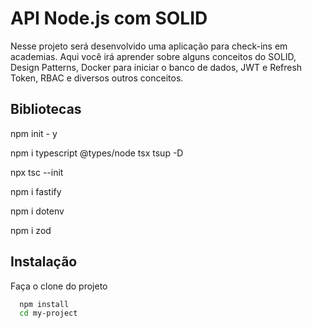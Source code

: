 
# API Node.js com SOLID

Nesse projeto será desenvolvido uma aplicação para check-ins em academias. Aqui você irá aprender sobre alguns conceitos do SOLID, Design Patterns, Docker para iniciar o banco de dados, JWT e Refresh Token, RBAC e diversos outros conceitos.




## Bibliotecas

npm init - y

npm i typescript @types/node tsx tsup -D

npx tsc --init

npm i fastify

npm i dotenv

npm i zod


## Instalação

Faça o clone do projeto

```bash
  npm install 
  cd my-project
```
    